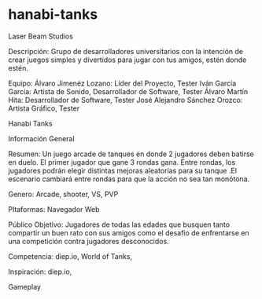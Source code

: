 # hanabi-tanks

Laser Beam Studios

Descripción: Grupo de desarrolladores universitarios con la intención de crear juegos simples y divertidos para jugar con tus amigos, estén donde estén.

Equipo:
Álvaro Jimenéz Lozano: Líder del Proyecto, Tester
Iván García García: Artista de Sonido, Desarrollador de Software, Tester
Álvaro Martín Hita: Desarrollador de Software, Tester
José Alejandro Sánchez Orozco: Artista Gráfico, Tester


Hanabi Tanks

Información General

Resumen: Un juego arcade de tanques en donde 2 jugadores deben batirse en duelo. El primer jugador que gane 3 rondas gana. Entre rondas, los jugadores podrán elegir distintas mejoras aleatorias para su tanque .El escenario cambiará entre rondas para que la acción no sea tan monótona.

Genero: Arcade, shooter, VS, PVP

Pltaformas: Navegador Web

Público Objetivo: Jugadores de todas las edades que busquen tanto compartir un buen rato con sus amigos como el desafio de enfrentarse en una competición contra jugadores desconocidos.

Competencia: diep.io, World of Tanks,

Inspiración: diep.io, 

Gameplay
